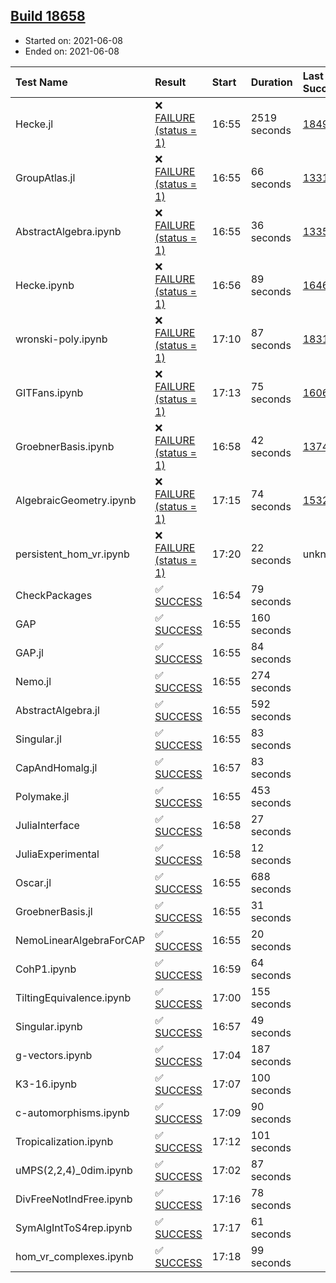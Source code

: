 ## [Build 18658](https://oscarci.mathematik.uni-kl.de/job/oscar/18658/)

* Started on: 2021-06-08
* Ended on: 2021-06-08

| Test Name    | Result | Start | Duration | Last Success | First Failure |
|:-------------|:-------|:------|:---------|:-------------|:--------------|
| Hecke.jl | ❌ [FAILURE (status = 1)](https://oscarci.mathematik.uni-kl.de/job/oscar/18658/artifact/logs/build-18658/Hecke.jl.log) | 16:55 | 2519 seconds | [18490](https://oscarci.mathematik.uni-kl.de/job/oscar/18490/) | [18491](https://oscarci.mathematik.uni-kl.de/job/oscar/18491/) |
| GroupAtlas.jl | ❌ [FAILURE (status = 1)](https://oscarci.mathematik.uni-kl.de/job/oscar/18658/artifact/logs/build-18658/GroupAtlas.jl.log) | 16:55 | 66 seconds | [13311](https://oscarci.mathematik.uni-kl.de/job/oscar/13311/) | [13312](https://oscarci.mathematik.uni-kl.de/job/oscar/13312/) |
| AbstractAlgebra.ipynb | ❌ [FAILURE (status = 1)](https://oscarci.mathematik.uni-kl.de/job/oscar/18658/artifact/logs/build-18658/AbstractAlgebra.ipynb.log) | 16:55 | 36 seconds | [13355](https://oscarci.mathematik.uni-kl.de/job/oscar/13355/) | [13356](https://oscarci.mathematik.uni-kl.de/job/oscar/13356/) |
| Hecke.ipynb | ❌ [FAILURE (status = 1)](https://oscarci.mathematik.uni-kl.de/job/oscar/18658/artifact/logs/build-18658/Hecke.ipynb.log) | 16:56 | 89 seconds | [16463](https://oscarci.mathematik.uni-kl.de/job/oscar/16463/) | [16464](https://oscarci.mathematik.uni-kl.de/job/oscar/16464/) |
| wronski-poly.ipynb | ❌ [FAILURE (status = 1)](https://oscarci.mathematik.uni-kl.de/job/oscar/18658/artifact/logs/build-18658/wronski-poly.ipynb.log) | 17:10 | 87 seconds | [18314](https://oscarci.mathematik.uni-kl.de/job/oscar/18314/) | [18315](https://oscarci.mathematik.uni-kl.de/job/oscar/18315/) |
| GITFans.ipynb | ❌ [FAILURE (status = 1)](https://oscarci.mathematik.uni-kl.de/job/oscar/18658/artifact/logs/build-18658/GITFans.ipynb.log) | 17:13 | 75 seconds | [16068](https://oscarci.mathematik.uni-kl.de/job/oscar/16068/) | [16069](https://oscarci.mathematik.uni-kl.de/job/oscar/16069/) |
| GroebnerBasis.ipynb | ❌ [FAILURE (status = 1)](https://oscarci.mathematik.uni-kl.de/job/oscar/18658/artifact/logs/build-18658/GroebnerBasis.ipynb.log) | 16:58 | 42 seconds | [13748](https://oscarci.mathematik.uni-kl.de/job/oscar/13748/) | [13749](https://oscarci.mathematik.uni-kl.de/job/oscar/13749/) |
| AlgebraicGeometry.ipynb | ❌ [FAILURE (status = 1)](https://oscarci.mathematik.uni-kl.de/job/oscar/18658/artifact/logs/build-18658/AlgebraicGeometry.ipynb.log) | 17:15 | 74 seconds | [15322](https://oscarci.mathematik.uni-kl.de/job/oscar/15322/) | [15323](https://oscarci.mathematik.uni-kl.de/job/oscar/15323/) |
| persistent_hom_vr.ipynb | ❌ [FAILURE (status = 1)](https://oscarci.mathematik.uni-kl.de/job/oscar/18658/artifact/logs/build-18658/persistent_hom_vr.ipynb.log) | 17:20 | 22 seconds | unknown | unknown |
| CheckPackages | ✅ [SUCCESS](https://oscarci.mathematik.uni-kl.de/job/oscar/18658/artifact/logs/build-18658/CheckPackages.log) | 16:54 | 79 seconds |  |  |
| GAP | ✅ [SUCCESS](https://oscarci.mathematik.uni-kl.de/job/oscar/18658/artifact/logs/build-18658/GAP.log) | 16:55 | 160 seconds |  |  |
| GAP.jl | ✅ [SUCCESS](https://oscarci.mathematik.uni-kl.de/job/oscar/18658/artifact/logs/build-18658/GAP.jl.log) | 16:55 | 84 seconds |  |  |
| Nemo.jl | ✅ [SUCCESS](https://oscarci.mathematik.uni-kl.de/job/oscar/18658/artifact/logs/build-18658/Nemo.jl.log) | 16:55 | 274 seconds |  |  |
| AbstractAlgebra.jl | ✅ [SUCCESS](https://oscarci.mathematik.uni-kl.de/job/oscar/18658/artifact/logs/build-18658/AbstractAlgebra.jl.log) | 16:55 | 592 seconds |  |  |
| Singular.jl | ✅ [SUCCESS](https://oscarci.mathematik.uni-kl.de/job/oscar/18658/artifact/logs/build-18658/Singular.jl.log) | 16:55 | 83 seconds |  |  |
| CapAndHomalg.jl | ✅ [SUCCESS](https://oscarci.mathematik.uni-kl.de/job/oscar/18658/artifact/logs/build-18658/CapAndHomalg.jl.log) | 16:57 | 83 seconds |  |  |
| Polymake.jl | ✅ [SUCCESS](https://oscarci.mathematik.uni-kl.de/job/oscar/18658/artifact/logs/build-18658/Polymake.jl.log) | 16:55 | 453 seconds |  |  |
| JuliaInterface | ✅ [SUCCESS](https://oscarci.mathematik.uni-kl.de/job/oscar/18658/artifact/logs/build-18658/JuliaInterface.log) | 16:58 | 27 seconds |  |  |
| JuliaExperimental | ✅ [SUCCESS](https://oscarci.mathematik.uni-kl.de/job/oscar/18658/artifact/logs/build-18658/JuliaExperimental.log) | 16:58 | 12 seconds |  |  |
| Oscar.jl | ✅ [SUCCESS](https://oscarci.mathematik.uni-kl.de/job/oscar/18658/artifact/logs/build-18658/Oscar.jl.log) | 16:55 | 688 seconds |  |  |
| GroebnerBasis.jl | ✅ [SUCCESS](https://oscarci.mathematik.uni-kl.de/job/oscar/18658/artifact/logs/build-18658/GroebnerBasis.jl.log) | 16:55 | 31 seconds |  |  |
| NemoLinearAlgebraForCAP | ✅ [SUCCESS](https://oscarci.mathematik.uni-kl.de/job/oscar/18658/artifact/logs/build-18658/NemoLinearAlgebraForCAP.log) | 16:55 | 20 seconds |  |  |
| CohP1.ipynb | ✅ [SUCCESS](https://oscarci.mathematik.uni-kl.de/job/oscar/18658/artifact/logs/build-18658/CohP1.ipynb.log) | 16:59 | 64 seconds |  |  |
| TiltingEquivalence.ipynb | ✅ [SUCCESS](https://oscarci.mathematik.uni-kl.de/job/oscar/18658/artifact/logs/build-18658/TiltingEquivalence.ipynb.log) | 17:00 | 155 seconds |  |  |
| Singular.ipynb | ✅ [SUCCESS](https://oscarci.mathematik.uni-kl.de/job/oscar/18658/artifact/logs/build-18658/Singular.ipynb.log) | 16:57 | 49 seconds |  |  |
| g-vectors.ipynb | ✅ [SUCCESS](https://oscarci.mathematik.uni-kl.de/job/oscar/18658/artifact/logs/build-18658/g-vectors.ipynb.log) | 17:04 | 187 seconds |  |  |
| K3-16.ipynb | ✅ [SUCCESS](https://oscarci.mathematik.uni-kl.de/job/oscar/18658/artifact/logs/build-18658/K3-16.ipynb.log) | 17:07 | 100 seconds |  |  |
| c-automorphisms.ipynb | ✅ [SUCCESS](https://oscarci.mathematik.uni-kl.de/job/oscar/18658/artifact/logs/build-18658/c-automorphisms.ipynb.log) | 17:09 | 90 seconds |  |  |
| Tropicalization.ipynb | ✅ [SUCCESS](https://oscarci.mathematik.uni-kl.de/job/oscar/18658/artifact/logs/build-18658/Tropicalization.ipynb.log) | 17:12 | 101 seconds |  |  |
| uMPS(2,2,4)_0dim.ipynb | ✅ [SUCCESS](https://oscarci.mathematik.uni-kl.de/job/oscar/18658/artifact/logs/build-18658/uMPS-2-2-4-_0dim.ipynb.log) | 17:02 | 87 seconds |  |  |
| DivFreeNotIndFree.ipynb | ✅ [SUCCESS](https://oscarci.mathematik.uni-kl.de/job/oscar/18658/artifact/logs/build-18658/DivFreeNotIndFree.ipynb.log) | 17:16 | 78 seconds |  |  |
| SymAlgIntToS4rep.ipynb | ✅ [SUCCESS](https://oscarci.mathematik.uni-kl.de/job/oscar/18658/artifact/logs/build-18658/SymAlgIntToS4rep.ipynb.log) | 17:17 | 61 seconds |  |  |
| hom_vr_complexes.ipynb | ✅ [SUCCESS](https://oscarci.mathematik.uni-kl.de/job/oscar/18658/artifact/logs/build-18658/hom_vr_complexes.ipynb.log) | 17:18 | 99 seconds |  |  |
